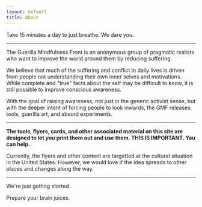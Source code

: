 ```yaml
---
layout: default
title: About
---
```


Take 15 minutes a day to just breathe. We dare you.

<hr/>

The Guerilla Mindfulness Front is an anonymous group of pragmatic realists who 
want to improve the world around them by reducing suffering.

We believe that much of the suffering and conflict in daily lives is driven 
from people not understanding their own inner selves and motivations. While 
complete and "true" facts about the self may be difficult to know, it is still 
possible to improve conscious awareness.

With the goal of raising awareness, not just in the generic activist sense, 
but with the deeper intent of forcing people to look inwards, the GMF releases 
tools, guerilla art, and absurd experiments.

<hr/>

**The tools, flyers, cards, and other associated material on this site are 
designed to let *you* print them out and use them. THIS IS IMPORTANT. You can 
help.**

Currently, the flyers and other content are targetted at the cultural 
situation in the United States. However, we would love if the idea spreads to 
other places and changes along the way.

<hr/>

We're just getting started.

Prepare your brain juices.

